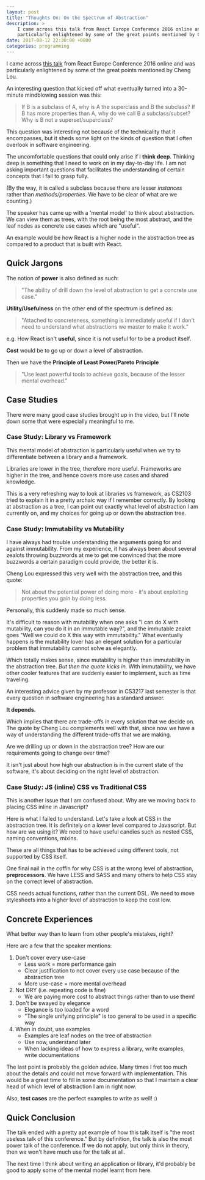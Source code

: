 ```yaml
---
layout: post
title: "Thoughts On: On the Spectrum of Abstraction"
description: >
    I came across this talk from React Europe Conference 2016 online and was
    particularly enlightened by some of the great points mentioned by Cheng Lou.
date: 2017-08-12 22:30:00 +0800
categories: programming
---
```


I came across [this talk](https://www.youtube.com/watch?v=mVVNJKv9esE)
from React Europe Conference 2016 online and was particularly enlightened by
some of the great points mentioned by Cheng Lou.

An interesting question that kicked off what eventually turned into a 30-minute
mindblowing session was this:

> If B is a subclass of A, why is A the superclass and B the subclass? If B
has more properties than A, why do we call B a subclass/subset? Why is B not a
superset/superclass?

This question was interesting not because of the technicality that it
encompasses, but it sheds some light on the kinds of question that I often
overlook in software engineering.

The uncomfortable questions that could only arise if I **think deep**. Thinking
deep is something that I need to work on in my day-to-day life. I am not asking
important questions that facilitates the understanding of certain concepts that
I fail to grasp fully.

(By the way, it is called a subclass because there are lesser *instances*
rather than *methods/properties*. We have to be clear of what are we counting.)

The speaker has came up with a 'mental model' to think about abstraction. We
can view them as trees, with the root being the most abstract, and the leaf
nodes as concrete use cases which are "useful".

An example would be how React is a higher node in the abstraction tree as
compared to a product that is built with React.


## Quick Jargons

The notion of **power** is also defined as such:

> "The ability of drill down the level of abstraction to get a concrete use
case."

**Utility/Usefulness** on the other end of the spectrum is defined as:

> "Attached to concreteness, something is immediately useful if I don't need
to understand what abstractions we master to make it work."

e.g. How React isn't **useful**, since it is not useful for to be a product
itself.

**Cost** would be to go up or down a level of abstraction.

Then we have the **Principle of Least Power/Pareto Principle**

> "Use least powerful tools to achieve goals, because of the lesser mental
overhead."


## Case Studies

There were many good case studies brought up in the video, but I'll note down
some that were especially meaningful to me.


### Case Study: Library vs Framework

This mental model of abstraction is particularly useful when we try to
differentiate between a library and a framework.

Libraries are lower in the tree, therefore more useful. Frameworks are higher
in the tree, and hence covers more use cases and shared knowledge.

This is a very refreshing way to look at libraries vs framework, as CS2103
tried to explain it in a pretty archaic way if I remember correctly. By looking
at abstraction as a tree, I can point out exactly what level of abstraction I
am currently on, and my choices for going up or down the abstraction tree.


### Case Study: Immutability vs Mutability

I have always had trouble understanding the arguments going for and against
immutability. From my experience, it has always been about several zealots
throwing buzzwords at me to get me convinced that the more buzzwords a certain
paradigm could provide, the better it is.

Cheng Lou expressed this very well with the abstraction tree, and this quote:

> Not about the potential power of doing more - it's about exploiting
properties you gain by doing less.

Personally, this suddenly made so much sense.

It's difficult to reason with mutability when one asks "I can do X with
mutability, can you do it in an immutable way?", and the immutable zealot goes
"Well we could do X this way with immutability." What eventually happens is the
mutability lover has an elegant solution for a particular problem that
immutability cannot solve as elegantly.

Which totally makes sense, since mutability is higher than immutability in the
abstraction tree. *But then the quote kicks in.* With immutability, we have
other cooler features that are suddenly easier to implement, such as time
traveling.

An interesting advice given by my professor in CS3217 last semester is that
every question in software engineering has a standard answer.

**It depends.**

Which implies that there are trade-offs in every solution that we decide on.
The quote by Cheng Lou complements well with that, since now we have a way of
understanding the different trade-offs that we are making.

Are we drilling up or down in the abstraction tree? How are our requirements
going to change over time?

It isn't just about how high our abstraction is in the current state of the
software, it's about deciding on the right level of abstraction.


### Case Study: JS (inline) CSS vs Traditional CSS

This is another issue that I am confused about. Why are we moving back to
placing CSS inline in Javascript?

Here is what I failed to understand. Let's take a look at CSS in the
abstraction tree. It is definitely on a lower level compared to Javascript.
But how are we using it? We need to have useful candies such as nested CSS,
naming conventions, mixins.

These are all things that has to be achieved using different tools, not
supported by CSS itself.

One final nail in the coffin for why CSS is at the wrong level of abstraction,
**preprocessors**. We have LESS and SASS and many others to help CSS stay on
the correct level of abstraction.

CSS needs actual functions, rather than the current DSL. We need to move
stylesheets into a higher level of abstraction to keep the cost low.


## Concrete Experiences

What better way than to learn from other people's mistakes, right?

Here are a few that the speaker mentions:

1. Don't cover every use-case
    - Less work = more performance gain
    - Clear justification to not cover every use case because of the
    abstraction tree
    - More use-case = more mental overhead
2. Not DRY (i.e. repeating code is fine)
    - We are paying more cost to abstract things rather than to use them!
3. Don't be swayed by elegance
    - Elegance is too loaded for a word
    - "The single unifying principle" is too general to be used in a specific
    way
4. When in doubt, use examples
    - Examples are leaf nodes on the tree of abstraction
    - Use now, understand later
    - When lacking ideas of how to express a library, write examples, write
    documentations

The last point is probably the golden advice. Many times I fret too much about
the details and could not move forward with implementation. This would be a
great time to fill in some documentation so that I maintain a clear head of
which level of abstraction I am in right now.

Also, **test cases** are the perfect examples to write as well! :)


## Quick Conclusion

The talk ended with a pretty apt example of how this talk itself is "the most
useless talk of this conference." But by definition, the talk is also the most
power talk of the conference. If we do not apply, but only think in theory,
then we won't have much use for the talk at all.

The next time I think about writing an application or library, it'd probably
be good to apply some of the mental model learnt from here.
